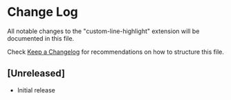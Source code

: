 # Change Log

All notable changes to the "custom-line-highlight" extension will be documented in this file.

Check [Keep a Changelog](http://keepachangelog.com/) for recommendations on how to structure this file.

## [Unreleased]

- Initial release